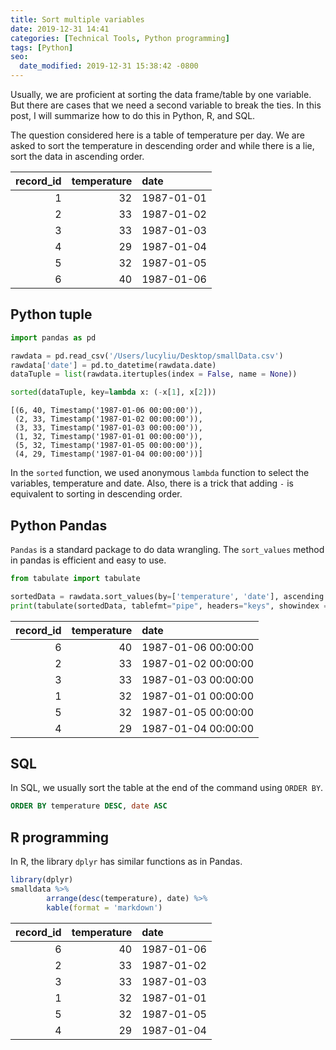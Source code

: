 ```yaml
---
title: Sort multiple variables
date: 2019-12-31 14:41
categories: [Technical Tools, Python programming]
tags: [Python]
seo:
  date_modified: 2019-12-31 15:38:42 -0800
---
```


Usually, we are proficient at sorting the data frame/table by one variable. But there are cases that we need a second variable to break the ties. In this post, I will summarize how to do this in Python, R, and SQL. 

The question considered here is a table of temperature per day. We are asked to sort the temperature in descending order and while there is a lie, sort the data in ascending order.

| record_id| temperature|date       |
|---------:|-----------:|:----------|
|         1|          32|1987-01-01 |
|         2|          33|1987-01-02 |
|         3|          33|1987-01-03 |
|         4|          29|1987-01-04 |
|         5|          32|1987-01-05 |
|         6|          40|1987-01-06 |

## Python tuple

```Python
import pandas as pd

rawdata = pd.read_csv('/Users/lucyliu/Desktop/smallData.csv')
rawdata['date'] = pd.to_datetime(rawdata.date)
dataTuple = list(rawdata.itertuples(index = False, name = None))

sorted(dataTuple, key=lambda x: (-x[1], x[2]))
```
    [(6, 40, Timestamp('1987-01-06 00:00:00')),
     (2, 33, Timestamp('1987-01-02 00:00:00')),
     (3, 33, Timestamp('1987-01-03 00:00:00')),
     (1, 32, Timestamp('1987-01-01 00:00:00')),
     (5, 32, Timestamp('1987-01-05 00:00:00')),
     (4, 29, Timestamp('1987-01-04 00:00:00'))]
    
In the `sorted` function, we used anonymous `lambda` function to select the variables, temperature and date. Also, there is a trick that adding `-` is equivalent to sorting in descending order.

## Python Pandas

`Pandas` is a standard package to do data wrangling. The `sort_values` method in pandas is efficient and easy to use.

```Python
from tabulate import tabulate

sortedData = rawdata.sort_values(by=['temperature', 'date'], ascending = [False, True])
print(tabulate(sortedData, tablefmt="pipe", headers="keys", showindex = False))
```

|   record_id |   temperature | date                |
|------------:|--------------:|:--------------------|
|           6 |            40 | 1987-01-06 00:00:00 |
|           2 |            33 | 1987-01-02 00:00:00 |
|           3 |            33 | 1987-01-03 00:00:00 |
|           1 |            32 | 1987-01-01 00:00:00 |
|           5 |            32 | 1987-01-05 00:00:00 |
|           4 |            29 | 1987-01-04 00:00:00 |

## SQL

In SQL, we usually sort the table at the end of the command using `ORDER BY`.

```sql
ORDER BY temperature DESC, date ASC
```

## R programming

In R, the library `dplyr` has similar functions as in Pandas.

```r
library(dplyr)
smalldata %>% 
        arrange(desc(temperature), date) %>%
        kable(format = 'markdown')
```

| record_id| temperature|date       |
|---------:|-----------:|:----------|
|         6|          40|1987-01-06 |
|         2|          33|1987-01-02 |
|         3|          33|1987-01-03 |
|         1|          32|1987-01-01 |
|         5|          32|1987-01-05 |
|         4|          29|1987-01-04 |